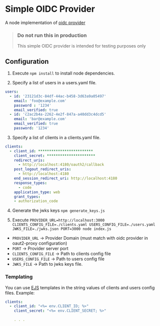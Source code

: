 # Simple OIDC Provider

A node implementation of [oidc provider](https://github.com/panva/node-oidc-provider)

> ### Do not run this in production
> This simple OIDC provider is intended for testing purposes only

## Configuration

1. Execute `npm install` to install node dependencies.

2. Specify a list of users in a users.yaml file.

```yaml
users:
  - id: '23121d3c-84df-44ac-b458-3d63a9a05497'
    email: 'foo@example.com'
    password : '1234'
    email_verified: true
  - id: 'c2ac2b4a-2262-4e2f-847a-a40dd3c4dcd5'
    email: 'bar@example.com'
    email_verified: true
    password: '1234'
```
3. Specify a list of clients in a clients.yaml file.

```yaml
clients:
  - client_id: *************************
    client_secret: **********************
    redirect_uris:
      - http://localhost:4180/oauth2/callback
    post_logout_redirect_uris:
      - http://localhost:4180
    end_session_redirect_uri: http://localhost:4180
    response_types:
      - code
    application_type: web
    grant_types:
    - authorization_code
```

4. Generate the jwks keys
`npm generate_keys.js`

5. Execute `PROVIDER_URL=http://localhost:3000 CLIENTS_CONFIG_FILE=./clients.yaml USERS_CONFIG_FILE=./users.yaml JWKS_FILE=./jwks.json PORT=3000 node index.js`
  * `PROVIDER_URL` -> Provider Domain (must match with oidc provider in oaut2-proxy configuration)
  * `PORT` -> Provider server port
  * `CLIENTS_CONFIG_FILE` -> Path to clients config file
  * `USERS_CONFIG_FILE` -> Path to users config file
  * `JWKS_FILE` -> Path to jwks keys file.


### Templating

You can use [EJS](https://ejs.co/) templates in the string values of clients and users config files. Example:

```yaml
clients:
  - client_id: "<%= env.CLIENT_ID; %>"
    client_secret: "<%= env.CLIENT_SECRET; %>"

    . . .
```
